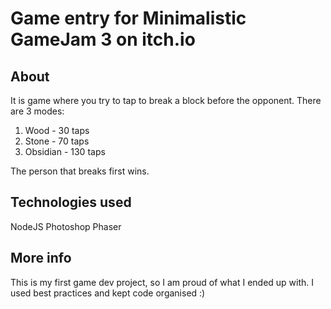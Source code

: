 # Game entry for Minimalistic GameJam 3 on itch.io

## About

It is game where you try to tap to break a block before the opponent.
There are 3 modes:

1. Wood - 30 taps
2. Stone - 70 taps
3. Obsidian - 130 taps

The person that breaks first wins.

## Technologies used

NodeJS
Photoshop
Phaser

## More info

This is my first game dev project, so I am proud of what I ended up with. I used best practices and kept code organised :)